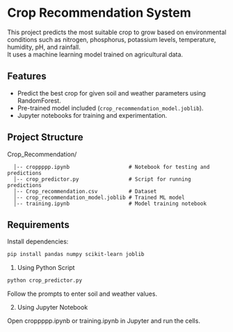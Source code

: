 # Crop Recommendation System

This project predicts the most suitable crop to grow based on environmental conditions such as nitrogen, phosphorus, potassium levels, temperature, humidity, pH, and rainfall.  
It uses a machine learning model trained on agricultural data.

## Features
- Predict the best crop for given soil and weather parameters using RandomForest.
- Pre-trained model included (`crop_recommendation_model.joblib`).
- Jupyter notebooks for training and experimentation.

## Project Structure
Crop_Recommendation/

      │-- croppppp.ipynb                   # Notebook for testing and predictions
      │-- crop_predictor.py                # Script for running predictions
      │-- Crop_recommendation.csv          # Dataset
      │-- crop_recommendation_model.joblib # Trained ML model
      │-- training.ipynb                   # Model training notebook

## Requirements
Install dependencies:
```bash
pip install pandas numpy scikit-learn joblib
```

1. Using Python Script
```bash
python crop_predictor.py
```
Follow the prompts to enter soil and weather values.

2. Using Jupyter Notebook

Open croppppp.ipynb or training.ipynb in Jupyter and run the cells.


